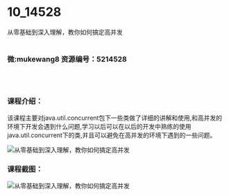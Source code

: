 # 10_14528
从零基础到深入理解，教你如何搞定高并发
<br/></br>
<h3>微:mukewang8 资源编号：5214528</h3>
<br/></br>
<h3>课程介绍：</h3>
<p>该课程主要对java.util.concurrent包下一些类做了详细的讲解和使用,和<a title="查看与 高并发 相关的文章" target="_blank">高并发</a>的环境下开发会遇到什么问题,学习以后可以在以后的开发中熟练的使用java.util.concurrent下的类,并且可以避免在<a title="查看与 高并发 相关的文章" target="_blank">高并发</a>的环境下遇到的一些问题。</p>
<p><img src="https://www.ko996.com/wp-content/uploads/img/2020/07/1-73-300x171.png" alt="从零基础到深入理解，教你如何搞定高并发"></p>
<div class="info-desc">
<h3>课程截图：</h3>
<p><img src="https://www.ko996.com/wp-content/uploads/img/2020/07/2-71.png" alt="从零基础到深入理解，教你如何搞定高并发"></p>


			
</div>
